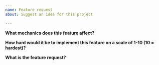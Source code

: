```yaml
---
name: Feature request
about: Suggest an idea for this project

---
```


**What mechanics does this feature affect?**
<!-- Player, Web-sockets, Items, UI, Map, Database -->

**How hard would it be to implement this feature on a scale of 1-10 (10 = hardest)?**

**What is the feature request?**
